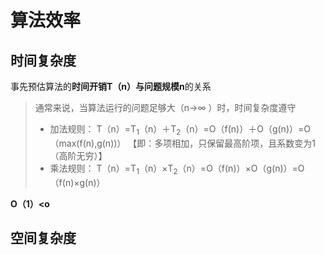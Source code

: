 

# 算法效率
## 时间复杂度
事先预估算法的**时间开销T（n）**与**问题规模n**的关系
>通常来说，当算法运行的问题足够大（n→$\infty$ ）时，时间复杂度遵守
>- 加法规则：
> T（n）=T$_1$（n）＋T$_2$（n）=O（f(n)）＋O（g(n)）=O（max(f(n),g(n))）
>【即：多项相加，只保留最高阶项，且系数变为1（高阶无穷）】
>- 乘法规则：
>T（n）=T$_1$（n）$×$T$_2$（n）=O（f(n)）×O（g(n)）=O（f(n)×g(n)）

**O（1）<o**

## 空间复杂度

<!--stackedit_data:
eyJoaXN0b3J5IjpbLTg0NjM0OTkwMSwtOTg2MDUxODIxXX0=
-->